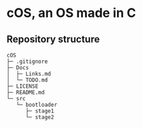 # cOS, an OS made in C


## Repository structure
```
cOS
├─ .gitignore
├─ Docs
│  ├─ Links.md
│  └─ TODO.md
├─ LICENSE
├─ README.md
└─ src
   └─ bootloader
      ├─ stage1
      └─ stage2
```
